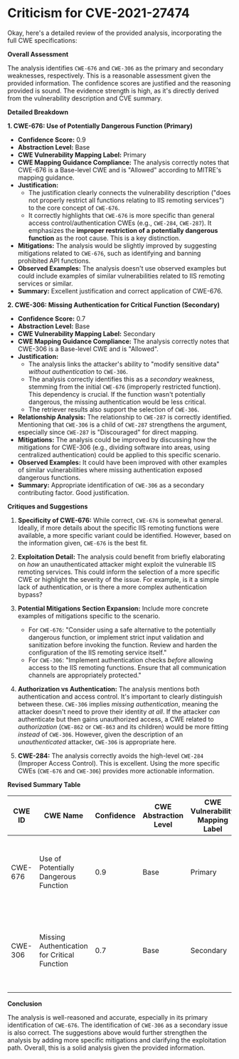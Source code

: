 # Criticism for CVE-2021-27474

Okay, here's a detailed review of the provided analysis, incorporating the full CWE specifications:

**Overall Assessment**

The analysis identifies `CWE-676` and `CWE-306` as the primary and secondary weaknesses, respectively. This is a reasonable assessment given the provided information. The confidence scores are justified and the reasoning provided is sound. The evidence strength is high, as it's directly derived from the vulnerability description and CVE summary.

**Detailed Breakdown**

**1. CWE-676: Use of Potentially Dangerous Function (Primary)**

*   **Confidence Score:** 0.9
*   **Abstraction Level:** Base
*   **CWE Vulnerability Mapping Label:** Primary
*   **CWE Mapping Guidance Compliance:**  The analysis correctly notes that CWE-676 is a Base-level CWE and is "Allowed" according to MITRE's mapping guidance.
*   **Justification:**
    *   The justification clearly connects the vulnerability description ("does not properly restrict all functions relating to IIS remoting services") to the core concept of `CWE-676`.
    *   It correctly highlights that `CWE-676` is more specific than general access control/authentication CWEs (e.g., `CWE-284`, `CWE-287`). It emphasizes the **improper restriction of a potentially dangerous function** as the root cause. This is a key distinction.
*   **Mitigations:** The analysis would be slightly improved by suggesting mitigations related to `CWE-676`, such as identifying and banning prohibited API functions.
*   **Observed Examples:** The analysis doesn't use observed examples but could include examples of similar vulnerabilities related to IIS remoting services or similar.
*   **Summary:**  Excellent justification and correct application of CWE-676.

**2. CWE-306: Missing Authentication for Critical Function (Secondary)**

*   **Confidence Score:** 0.7
*   **Abstraction Level:** Base
*   **CWE Vulnerability Mapping Label:** Secondary
*   **CWE Mapping Guidance Compliance:** The analysis correctly notes that CWE-306 is a Base-level CWE and is "Allowed".
*   **Justification:**
    *   The analysis links the attacker's ability to "modify sensitive data" *without authentication* to `CWE-306`.
    *   The analysis correctly identifies this as a *secondary* weakness, stemming from the initial `CWE-676` (improperly restricted function).  This dependency is crucial.  If the function wasn't potentially dangerous, the missing authentication would be less critical.
    *   The retriever results also support the selection of `CWE-306`.
*   **Relationship Analysis:** The relationship to `CWE-287` is correctly identified. Mentioning that `CWE-306` is a child of `CWE-287` strengthens the argument, especially since `CWE-287` is "Discouraged" for direct mapping.
*   **Mitigations:** The analysis could be improved by discussing how the mitigations for CWE-306 (e.g., dividing software into areas, using centralized authentication) could be applied to this specific scenario.
*   **Observed Examples:** It could have been improved with other examples of similar vulnerabilities where missing authentication exposed dangerous functions.
*   **Summary:**  Appropriate identification of `CWE-306` as a secondary contributing factor. Good justification.

**Critiques and Suggestions**

1.  **Specificity of CWE-676:** While correct, `CWE-676` is somewhat general. Ideally, if more details about the specific IIS remoting functions were available, a more specific variant could be identified. However, based on the information given, `CWE-676` is the best fit.

2.  **Exploitation Detail:**  The analysis could benefit from briefly elaborating on *how* an unauthenticated attacker might exploit the vulnerable IIS remoting services. This could inform the selection of a more specific CWE or highlight the severity of the issue.  For example, is it a simple lack of authentication, or is there a more complex authentication bypass?

3.  **Potential Mitigations Section Expansion:** Include more concrete examples of mitigations specific to the scenario.
    *   For `CWE-676`: "Consider using a safe alternative to the potentially dangerous function, or implement strict input validation and sanitization before invoking the function. Review and harden the configuration of the IIS remoting service itself."
    *   For `CWE-306`: "Implement authentication checks *before* allowing access to the IIS remoting functions. Ensure that all communication channels are appropriately protected."

4.  **Authorization vs Authentication:** The analysis mentions both authentication and access control. It's important to clearly distinguish between these. `CWE-306` implies *missing authentication*, meaning the attacker doesn't need to prove their identity *at all*. If the attacker *can* authenticate but then gains unauthorized access, a CWE related to *authorization* (`CWE-862` or `CWE-863` and its children) would be more fitting *instead* of `CWE-306`. However, given the description of an *unauthenticated* attacker, `CWE-306` is appropriate here.

5.  **CWE-284:** The analysis correctly avoids the high-level `CWE-284` (Improper Access Control). This is excellent. Using the more specific CWEs (`CWE-676` and `CWE-306`) provides more actionable information.

**Revised Summary Table**

| CWE ID | CWE Name | Confidence | CWE Abstraction Level | CWE Vulnerability Mapping Label | CWE-Vulnerability Mapping Notes |
|---|---|---|---|---|---|
| CWE-676 | Use of Potentially Dangerous Function | 0.9 | Base | Primary | Allowed. Review for safe alternatives or enhanced protections to dangerous function. |
| CWE-306 | Missing Authentication for Critical Function | 0.7 | Base | Secondary | Allowed.  Implement authentication checks *before* allowing access to the dangerous function. |

**Conclusion**

The analysis is well-reasoned and accurate, especially in its primary identification of `CWE-676`. The identification of `CWE-306` as a secondary issue is also correct.  The suggestions above would further strengthen the analysis by adding more specific mitigations and clarifying the exploitation path. Overall, this is a solid analysis given the provided information.